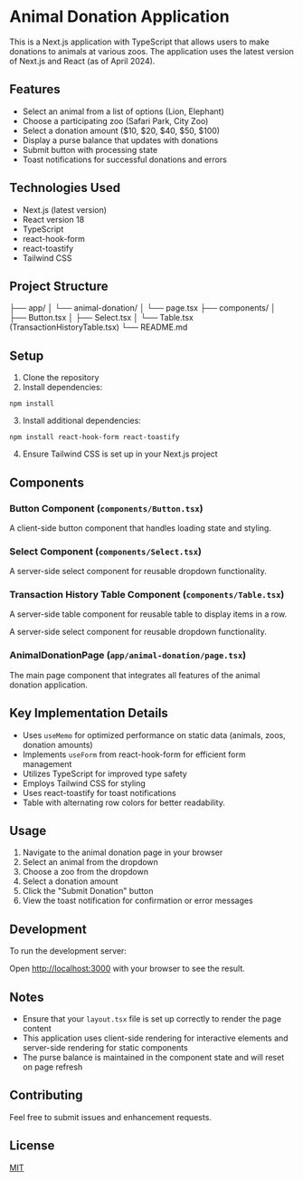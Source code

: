 # Animal Donation Application

This is a Next.js application with TypeScript that allows users to make donations to animals at various zoos. The application uses the latest version of Next.js and React (as of April 2024).

## Features

- Select an animal from a list of options (Lion, Elephant)
- Choose a participating zoo (Safari Park, City Zoo)
- Select a donation amount ($10, $20, $40, $50, $100)
- Display a purse balance that updates with donations
- Submit button with processing state
- Toast notifications for successful donations and errors

## Technologies Used

- Next.js (latest version)
- React version 18
- TypeScript
- react-hook-form
- react-toastify
- Tailwind CSS

## Project Structure


├── app/
│ └── animal-donation/
│ └── page.tsx
├── components/
│ ├── Button.tsx
│ ├── Select.tsx
│ └── Table.tsx (TransactionHistoryTable.tsx)
└── README.md

## Setup

1. Clone the repository
2. Install dependencies:

```npm install```

3. Install additional dependencies:

```npm install react-hook-form react-toastify```

4. Ensure Tailwind CSS is set up in your Next.js project

## Components

### Button Component (`components/Button.tsx`)

A client-side button component that handles loading state and styling.

### Select Component (`components/Select.tsx`)

A server-side select component for reusable dropdown functionality.

### Transaction History Table Component (`components/Table.tsx`)

A server-side table component for reusable table to display items in a row.

A server-side select component for reusable dropdown functionality.

### AnimalDonationPage (`app/animal-donation/page.tsx`)

The main page component that integrates all features of the animal donation application.

## Key Implementation Details

- Uses `useMemo` for optimized performance on static data (animals, zoos, donation amounts)
- Implements `useForm` from react-hook-form for efficient form management
- Utilizes TypeScript for improved type safety
- Employs Tailwind CSS for styling
- Uses react-toastify for toast notifications
- Table with alternating row colors for better readability.

## Usage

1. Navigate to the animal donation page in your browser
2. Select an animal from the dropdown
3. Choose a zoo from the dropdown
4. Select a donation amount
5. Click the "Submit Donation" button
6. View the toast notification for confirmation or error messages

## Development

To run the development server:

Open [http://localhost:3000](http://localhost:3000) with your browser to see the result.

## Notes

- Ensure that your `layout.tsx` file is set up correctly to render the page content
- This application uses client-side rendering for interactive elements and server-side rendering for static components
- The purse balance is maintained in the component state and will reset on page refresh

## Contributing

Feel free to submit issues and enhancement requests.

## License

[MIT](https://choosealicense.com/licenses/mit/)